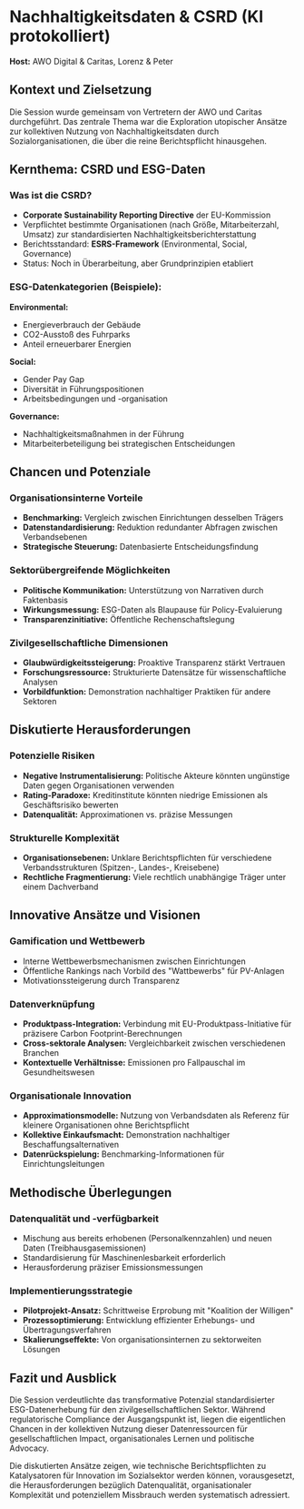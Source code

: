 # Nachhaltigkeitsdaten & CSRD (KI protokolliert)

**Host:** AWO Digital & Caritas, Lorenz & Peter

## **Kontext und Zielsetzung**

Die Session wurde gemeinsam von Vertretern der AWO und Caritas durchgeführt. Das zentrale Thema war die Exploration utopischer Ansätze zur kollektiven Nutzung von Nachhaltigkeitsdaten durch Sozialorganisationen, die über die reine Berichtspflicht hinausgehen.

## **Kernthema: CSRD und ESG-Daten**

### **Was ist die CSRD?**

* **Corporate Sustainability Reporting Directive** der EU-Kommission  
* Verpflichtet bestimmte Organisationen (nach Größe, Mitarbeiterzahl, Umsatz) zur standardisierten Nachhaltigkeitsberichterstattung  
* Berichtsstandard: **ESRS-Framework** (Environmental, Social, Governance)  
* Status: Noch in Überarbeitung, aber Grundprinzipien etabliert

### **ESG-Datenkategorien (Beispiele):**

**Environmental:**

* Energieverbrauch der Gebäude  
* CO2-Ausstoß des Fuhrparks  
* Anteil erneuerbarer Energien

**Social:**

* Gender Pay Gap  
* Diversität in Führungspositionen  
* Arbeitsbedingungen und \-organisation

**Governance:**

* Nachhaltigkeitsmaßnahmen in der Führung  
* Mitarbeiterbeteiligung bei strategischen Entscheidungen

## **Chancen und Potenziale**

### **Organisationsinterne Vorteile**

* **Benchmarking:** Vergleich zwischen Einrichtungen desselben Trägers  
* **Datenstandardisierung:** Reduktion redundanter Abfragen zwischen Verbandsebenen  
* **Strategische Steuerung:** Datenbasierte Entscheidungsfindung

### **Sektorübergreifende Möglichkeiten**

* **Politische Kommunikation:** Unterstützung von Narrativen durch Faktenbasis  
* **Wirkungsmessung:** ESG-Daten als Blaupause für Policy-Evaluierung  
* **Transparenzinitiative:** Öffentliche Rechenschaftslegung

### **Zivilgesellschaftliche Dimensionen**

* **Glaubwürdigkeitssteigerung:** Proaktive Transparenz stärkt Vertrauen  
* **Forschungsressource:** Strukturierte Datensätze für wissenschaftliche Analysen  
* **Vorbildfunktion:** Demonstration nachhaltiger Praktiken für andere Sektoren

## **Diskutierte Herausforderungen**

### **Potenzielle Risiken**

* **Negative Instrumentalisierung:** Politische Akteure könnten ungünstige Daten gegen Organisationen verwenden  
* **Rating-Paradoxe:** Kreditinstitute könnten niedrige Emissionen als Geschäftsrisiko bewerten  
* **Datenqualität:** Approximationen vs. präzise Messungen

### **Strukturelle Komplexität**

* **Organisationsebenen:** Unklare Berichtspflichten für verschiedene Verbandsstrukturen (Spitzen-, Landes-, Kreisebene)  
* **Rechtliche Fragmentierung:** Viele rechtlich unabhängige Träger unter einem Dachverband

## **Innovative Ansätze und Visionen**

### **Gamification und Wettbewerb**

* Interne Wettbewerbsmechanismen zwischen Einrichtungen  
* Öffentliche Rankings nach Vorbild des "Wattbewerbs" für PV-Anlagen  
* Motivationssteigerung durch Transparenz

### **Datenverknüpfung**

* **Produktpass-Integration:** Verbindung mit EU-Produktpass-Initiative für präzisere Carbon Footprint-Berechnungen  
* **Cross-sektorale Analysen:** Vergleichbarkeit zwischen verschiedenen Branchen  
* **Kontextuelle Verhältnisse:** Emissionen pro Fallpauschal im Gesundheitswesen

### **Organisationale Innovation**

* **Approximationsmodelle:** Nutzung von Verbandsdaten als Referenz für kleinere Organisationen ohne Berichtspflicht  
* **Kollektive Einkaufsmacht:** Demonstration nachhaltiger Beschaffungsalternativen  
* **Datenrückspielung:** Benchmarking-Informationen für Einrichtungsleitungen

## **Methodische Überlegungen**

### **Datenqualität und \-verfügbarkeit**

* Mischung aus bereits erhobenen (Personalkennzahlen) und neuen Daten (Treibhausgasemissionen)  
* Standardisierung für Maschinenlesbarkeit erforderlich  
* Herausforderung präziser Emissionsmessungen

### **Implementierungsstrategie**

* **Pilotprojekt-Ansatz:** Schrittweise Erprobung mit "Koalition der Willigen"  
* **Prozessoptimierung:** Entwicklung effizienter Erhebungs- und Übertragungsverfahren  
* **Skalierungseffekte:** Von organisationsinternen zu sektorweiten Lösungen

## **Fazit und Ausblick**

Die Session verdeutlichte das transformative Potenzial standardisierter ESG-Datenerhebung für den zivilgesellschaftlichen Sektor. Während regulatorische Compliance der Ausgangspunkt ist, liegen die eigentlichen Chancen in der kollektiven Nutzung dieser Datenressourcen für gesellschaftlichen Impact, organisationales Lernen und politische Advocacy.

Die diskutierten Ansätze zeigen, wie technische Berichtspflichten zu Katalysatoren für Innovation im Sozialsektor werden können, vorausgesetzt, die Herausforderungen bezüglich Datenqualität, organisationaler Komplexität und potenziellem Missbrauch werden systematisch adressiert.
